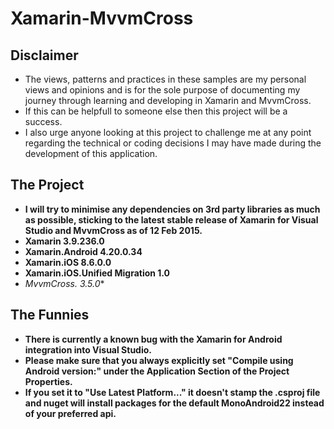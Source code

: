 # Xamarin-MvvmCross


## Disclaimer

> 
- The views, patterns and practices in these samples are my personal views and opinions and is for the sole purpose of documenting my journey through learning and developing in Xamarin and MvvmCross.
- If this can be helpfull to someone else then this project will be a success.
- I also urge anyone looking at this project to challenge me at any point regarding the technical or coding decisions I may have made during the development of this application.

## The Project

- **I will try to minimise any dependencies on 3rd party libraries as much as possible, sticking to the latest stable release of Xamarin for Visual Studio and MvvmCross as of 12 Feb 2015.**
- **Xamarin 3.9.236.0**
- **Xamarin.Android 4.20.0.34**
- **Xamarin.iOS 8.6.0.0**
- **Xamarin.iOS.Unified Migration 1.0**
- **MvvmCross.* 3.5.0**

## The Funnies

- **There is currently a known bug with the Xamarin for Android integration into Visual Studio.**
- **Please make sure that you always explicitly set "Compile using Android version:" under the Application Section of the Project Properties.**
- **If you set it to "Use Latest Platform..." it doesn't stamp the .csproj file and nuget will install packages for the default MonoAndroid22 instead of your preferred api.**